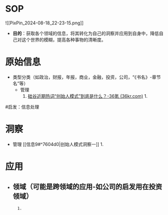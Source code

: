 # SOP

![[PixPin_2024-08-18_22-23-15.png]]

- **目的**：获取各个领域的信息，将其转化为自己的洞察并应用到自身中，降低自己对这个世界的模糊，提高各种事物的清晰度。

# 原始信息

- 类型分类（如政治，财报，年报，商业，金融，投资，公司，“《书名》-章节名”等）
	- 管理
		1. [硅谷近期热词“创始人模式”到底是什么？-36氪 (36kr.com)](https://www.36kr.com/p/2968054591528579)
			1. 

#启发：信息处理
# 洞察

- 管理 [[信息9#^7604d0|创始人模式洞察一]]
	1. 

# 应用

- 领域（可能是跨领域的应用-如公司的启发用在投资领域）
	- 
		1. 

